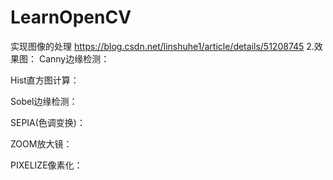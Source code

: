 # LearnOpenCV
实现图像的处理
https://blog.csdn.net/linshuhe1/article/details/51208745
2.效果图：
Canny边缘检测：

        

Hist直方图计算：

        

Sobel边缘检测：

        

SEPIA(色调变换)：

        

ZOOM放大镜：

        

PIXELIZE像素化：
        
